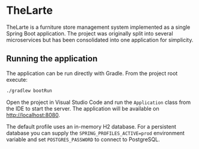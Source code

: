 # TheLarte

TheLarte is a furniture store management system implemented as a single Spring Boot application. The project was originally split into several microservices but has been consolidated into one application for simplicity.

## Running the application

The application can be run directly with Gradle. From the project root execute:

```bash
./gradlew bootRun
```

Open the project in Visual Studio Code and run the `Application` class from the
IDE to start the server. The application will be available on
[http://localhost:8080](http://localhost:8080).

The default profile uses an in-memory H2 database. For a persistent database
you can supply the `SPRING_PROFILES_ACTIVE=prod` environment variable and set
`POSTGRES_PASSWORD` to connect to PostgreSQL.

